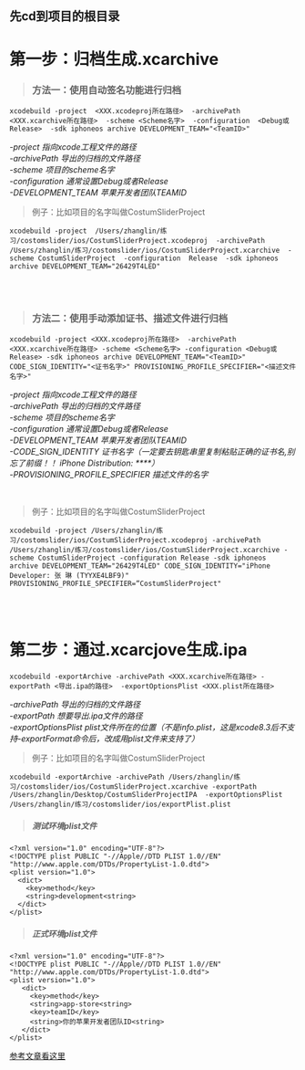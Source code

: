 ## **先cd到项目的根目录**
# 第一步：归档生成.xcarchive
> ### 方法一：使用自动签名功能进行归档 
```
xcodebuild -project  <XXX.xcodeproj所在路径>  -archivePath  <XXX.xcarchive所在路径>  -scheme <Scheme名字>  -configuration  <Debug或Release>  -sdk iphoneos archive DEVELOPMENT_TEAM="<TeamID>"
```

_-project   指向xcode工程文件的路径_ <br>
_-archivePath  导出的归档的文件路径_ <br>
_-scheme  项目的scheme名字_ <br>
_-configuration  通常设置Debug或者Release_ <br>
_-DEVELOPMENT_TEAM  苹果开发者团队TEAMID_ 
<br>

> 例子：比如项目的名字叫做CostumSliderProject
```
xcodebuild -project  /Users/zhanglin/练习/costomslider/ios/CostumSliderProject.xcodeproj  -archivePath  /Users/zhanglin/练习/costomslider/ios/CostumSliderProject.xcarchive  -scheme CostumSliderProject  -configuration  Release  -sdk iphoneos archive DEVELOPMENT_TEAM="26429T4LED"
```

<br><br>

> ### 方法二：使用手动添加证书、描述文件进行归档
```
xcodebuild -project <XXX.xcodeproj所在路径>  -archivePath  <XXX.xcarchive所在路径> -scheme <Scheme名字> -configuration <Debug或Release> -sdk iphoneos archive DEVELOPMENT_TEAM="<TeamID>" CODE_SIGN_IDENTITY="<证书名字>" PROVISIONING_PROFILE_SPECIFIER="<描述文件名字>"
```

_-project   指向xcode工程文件的路径_ <br>
_-archivePath  导出的归档的文件路径_ <br>
_-scheme  项目的scheme名字_ <br>
_-configuration  通常设置Debug或者Release_ <br>
_-DEVELOPMENT_TEAM  苹果开发者团队TEAMID_ <br>
_-CODE_SIGN_IDENTITY  证书名字（一定要去钥匙串里复制粘贴正确的证书名,别忘了前缀！！ iPhone Distribution: ****）_<br>
_-PROVISIONING_PROFILE_SPECIFIER  描述文件的名字_

<br>

> 例子：比如项目的名字叫做CostumSliderProject
```
xcodebuild -project /Users/zhanglin/练习/costomslider/ios/CostumSliderProject.xcodeproj -archivePath /Users/zhanglin/练习/costomslider/ios/CostumSliderProject.xcarchive -scheme CostumSliderProject -configuration Release -sdk iphoneos archive DEVELOPMENT_TEAM="26429T4LED" CODE_SIGN_IDENTITY="iPhone Developer: 张 琳 (TYYXE4LBF9)" PROVISIONING_PROFILE_SPECIFIER=“CostumSliderProject"
```

<br><br>


# 第二步：通过.xcarcjove生成.ipa
```
xcodebuild -exportArchive -archivePath <XXX.xcarchive所在路径> -exportPath <导出.ipa的路径>  -exportOptionsPlist <XXX.plist所在路径>
```

_-archivePath  导出的归档的文件路径_ <br>
_-exportPath  想要导出.ipa文件的路径_ <br>
_-exportOptionsPlist  plist文件所在的位置（不是info.plist，这是xcode8.3后不支持-exportFormat命令后，改成用plist文件来支持了）_ <br>


> 例子：比如项目的名字叫做CostumSliderProject
```
xcodebuild -exportArchive -archivePath /Users/zhanglin/练习/costomslider/ios/CostumSliderProject.xcarchive -exportPath /Users/zhanglin/Desktop/CostumSliderProjectIPA  -exportOptionsPlist /Users/zhanglin/练习/costomslider/ios/exportPlist.plist
```


> ##### 测试环境plist文件
```
<?xml version="1.0" encoding="UTF-8"?> 
<!DOCTYPE plist PUBLIC "-//Apple//DTD PLIST 1.0//EN" "http://www.apple.com/DTDs/PropertyList-1.0.dtd">
<plist version="1.0">
  <dict>
    <key>method</key>
    <string>development<string>
  </dict>
</plist>
```
> ##### 正式环境plist文件
```  
<?xml version="1.0" encoding="UTF-8"?> 
<!DOCTYPE plist PUBLIC "-//Apple//DTD PLIST 1.0//EN" "http://www.apple.com/DTDs/PropertyList-1.0.dtd">
<plist version="1.0">
   <dict>
     <key>method</key>
     <string>app-store<string>
     <key>teamID</key>
     <string>你的苹果开发者团队ID<string>
   </dict>
</plist> 
```   
[参考文章看这里](http://123.57.28.121/index.php/2016/10/28/code-sign-in-xcode8/)
